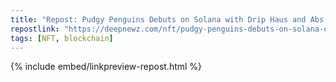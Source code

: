 ```yaml
---
title: "Repost: Pudgy Penguins Debuts on Solana with Drip Haus and Abs - DeepNewz"
repostlink: "https://deepnewz.com/nft/pudgy-penguins-debuts-on-solana-drip-haus-abstractchain-offers-free-limited-9ad4d2fb"
tags: [NFT, blockchain]
---
```


{% include embed/linkpreview-repost.html %}
